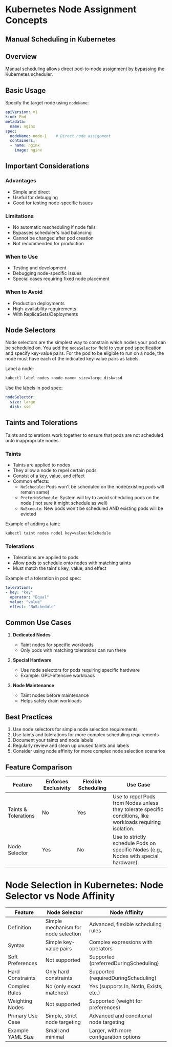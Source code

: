 # Kubernetes Node Assignment Concepts

## Manual Scheduling in Kubernetes

## Overview
Manual scheduling allows direct pod-to-node assignment by bypassing the Kubernetes scheduler.

## Basic Usage
Specify the target node using `nodeName`:
```yaml
apiVersion: v1
kind: Pod
metadata:
  name: nginx
spec:
  nodeName: node-1    # Direct node assignment
  containers:
  - name: nginx
    image: nginx
```

## Important Considerations

### Advantages
- Simple and direct
- Useful for debugging
- Good for testing node-specific issues

### Limitations
- No automatic rescheduling if node fails
- Bypasses scheduler's load balancing
- Cannot be changed after pod creation
- Not recommended for production

### When to Use
- Testing and development
- Debugging node-specific issues
- Special cases requiring fixed node placement

### When to Avoid
- Production deployments
- High-availability requirements
- With ReplicaSets/Deployments
## Node Selectors
Node selectors are the simplest way to constrain which nodes your pod can be scheduled on. You add the `nodeSelector` field to your pod specification and specify key-value pairs. For the pod to be eligible to run on a node, the node must have each of the indicated key-value pairs as labels.

Label a node:
```bash
kubectl label nodes <node-name> size=large disk=ssd
```

Use the labels in pod spec:
```yaml
nodeSelector:
  size: large
  disk: ssd
```

## Taints and Tolerations
Taints and tolerations work together to ensure that pods are not scheduled onto inappropriate nodes.

### Taints
- Taints are applied to nodes
- They allow a node to repel certain pods
- Consist of a key, value, and effect
- Common effects:
  - `NoSchedule`: Pods won't be scheduled on the node(existing pods will remain same)
  - `PreferNoSchedule`: System will try to avoid scheduling pods on the node ( not sure it might schedule as well)
  - `NoExecute`: New pods won't be scheduled AND existing pods will be evicted

Example of adding a taint:
```bash
kubectl taint nodes node1 key=value:NoSchedule
```

### Tolerations
- Tolerations are applied to pods
- Allow pods to schedule onto nodes with matching taints
- Must match the taint's key, value, and effect

Example of a toleration in pod spec:
```yaml
tolerations:
- key: "key"
  operator: "Equal"
  value: "value"
  effect: "NoSchedule"
```

## Common Use Cases

1. **Dedicated Nodes**
   - Taint nodes for specific workloads
   - Only pods with matching tolerations can run there

2. **Special Hardware**
   - Use node selectors for pods requiring specific hardware
   - Example: GPU-intensive workloads

3. **Node Maintenance**
   - Taint nodes before maintenance
   - Helps safely drain workloads

## Best Practices

1. Use node selectors for simple node selection requirements
2. Use taints and tolerations for more complex scheduling requirements
3. Document your taints and node labels
4. Regularly review and clean up unused taints and labels
5. Consider using node affinity for more complex node selection scenarios


## Feature Comparison

| Feature | Enforces Exclusivity | Flexible Scheduling | Use Case |
|---------|---------------------|---------------------|-----------|
| Taints & Tolerations | No | Yes | Use to repel Pods from Nodes unless they tolerate specific conditions, like workloads requiring isolation. |
| Node Selector | Yes | No | Use to strictly schedule Pods on specific Nodes (e.g., Nodes with special hardware). |


# Node Selection in Kubernetes: Node Selector vs Node Affinity

| Feature | Node Selector | Node Affinity |
|---------|--------------|---------------|
| Definition | Simple mechanism for node selection | Advanced, flexible scheduling rules |
| Syntax | Simple key-value pairs | Complex expressions with operators |
| Soft Preferences | Not supported | Supported (preferredDuringScheduling) |
| Hard Constraints | Only hard constraints | Supported (requiredDuringScheduling) |
| Complex Rules | No (only exact matches) | Yes (supports In, NotIn, Exists, etc.) |
| Weighting Nodes | Not supported | Supported (weight for preferences) |
| Primary Use Case | Simple, strict node targeting | Advanced and conditional node targeting |
| Example YAML Size | Small and minimal | Larger, with more configuration options |
